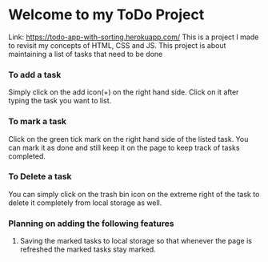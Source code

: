 #   Welcome to my ToDo Project

Link: https://todo-app-with-sorting.herokuapp.com/
This is a project I made to revisit my concepts of HTML, CSS and JS. This project is about maintaining a list of tasks that need to be done

### To add a task

Simply click on the add icon(+) on the right hand side. Click on it after typing the task you want to list.

### To mark a task

Click on the green tick mark on the right hand side of the listed task. You can mark it as done and still keep it on the page to keep track of tasks completed. 

### To Delete a task

You can simply click on the trash bin icon on the extreme right of the task to delete it completely from local storage as well.

### Planning on adding the following features

1. Saving the marked tasks to local storage so that whenever the page is refreshed the marked tasks stay marked.

